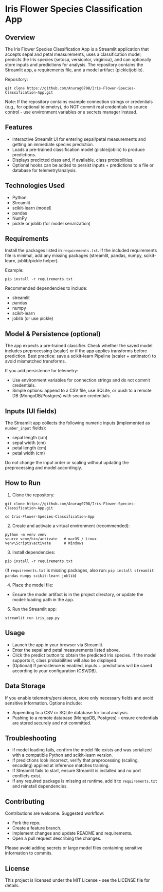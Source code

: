 # Iris Flower Species Classification App

## Overview
The Iris Flower Species Classification App is a Streamlit application that accepts sepal and petal measurements, uses a classification model, predicts the Iris species (setosa, versicolor, virginica), and can optionally store inputs and predictions for analysis. The repository contains the Streamlit app, a requirements file, and a model artifact (pickle/joblib).

Repository:
```
git clone https://github.com/Anurag0798/Iris-Flower-Species-Classification-App.git
```

Note: If the repository contains example connection strings or credentials (e.g., for optional telemetry), do NOT commit real credentials to source control - use environment variables or a secrets manager instead.

## Features
* Interactive Streamlit UI for entering sepal/petal measurements and getting an immediate species prediction.
* Loads a pre-trained classification model (pickle/joblib) to produce predictions.
* Displays predicted class and, if available, class probabilities.
* Optional hooks can be added to persist inputs + predictions to a file or database for telemetry/analysis.

## Technologies Used
* Python
* Streamlit
* scikit-learn (model)
* pandas
* NumPy
* pickle or joblib (for model serialization)

## Requirements
Install the packages listed in `requirements.txt`. If the included requirements file is minimal, add any missing packages (streamlit, pandas, numpy, scikit-learn, joblib/pickle helper).

Example:
```
pip install -r requirements.txt
```

Recommended dependencies to include:
* streamlit
* pandas
* numpy
* scikit-learn
* joblib (or use pickle)

## Model & Persistence (optional)
The app expects a pre-trained classifier. Check whether the saved model includes preprocessing (scaler) or if the app applies transforms before prediction. Best practice: save a scikit-learn Pipeline (scaler + estimator) to avoid mismatched transforms.

If you add persistence for telemetry:
* Use environment variables for connection strings and do not commit credentials.
* Simple options: append to a CSV file, use SQLite, or push to a remote DB (MongoDB/Postgres) with secure credentials.

## Inputs (UI fields)
The Streamlit app collects the following numeric inputs (implemented as `number_input` fields):
* sepal length (cm)
* sepal width (cm)
* petal length (cm)
* petal width (cm)

Do not change the input order or scaling without updating the preprocessing and model accordingly.

## How to Run
1. Clone the repository:
```
git clone https://github.com/Anurag0798/Iris-Flower-Species-Classification-App.git
```
```
cd Iris-Flower-Species-Classification-App
```

2. Create and activate a virtual environment (recommended):
```
python -m venv venv
source venv/bin/activate   # macOS / Linux
venv\Scripts\activate      # Windows
```

3. Install dependencies:
```
pip install -r requirements.txt
```
(If `requirements.txt` is missing packages, also run: `pip install streamlit pandas numpy scikit-learn joblib`)

4. Place the model file:
* Ensure the model artifact is in the project directory, or update the model-loading path in the app.

5. Run the Streamlit app:
```
streamlit run iris_app.py
```

## Usage
* Launch the app in your browser via Streamlit.
* Enter the sepal and petal measurements listed above.
* Click the predict button to obtain the predicted Iris species. If the model supports it, class probabilities will also be displayed.
* (Optional) If persistence is enabled, inputs + predictions will be saved according to your configuration (CSV/DB).

## Data Storage
If you enable telemetry/persistence, store only necessary fields and avoid sensitive information. Options include:
* Appending to a CSV or SQLite database for local analysis.
* Pushing to a remote database (MongoDB, Postgres) - ensure credentials are stored securely and not committed.

## Troubleshooting
* If model loading fails, confirm the model file exists and was serialized with a compatible Python and scikit-learn version.
* If predictions look incorrect, verify that preprocessing (scaling, encoding) applied at inference matches training.
* If Streamlit fails to start, ensure Streamlit is installed and no port conflicts exist.
* If any required package is missing at runtime, add it to `requirements.txt` and reinstall dependencies.

## Contributing
Contributions are welcome. Suggested workflow:
* Fork the repo.
* Create a feature branch.
* Implement changes and update README and requirements.
* Open a pull request describing the changes.

Please avoid adding secrets or large model files containing sensitive information to commits.

## License
This project is licensed under the MIT License - see the LICENSE file for details.

